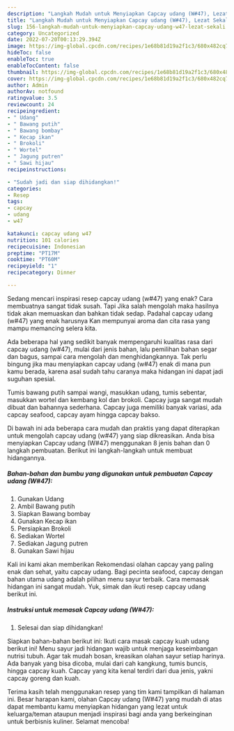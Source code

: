```yaml
---
description: "Langkah Mudah untuk Menyiapkan Capcay udang (W#47), Lezat Sekali"
title: "Langkah Mudah untuk Menyiapkan Capcay udang (W#47), Lezat Sekali"
slug: 156-langkah-mudah-untuk-menyiapkan-capcay-udang-w47-lezat-sekali
category: Uncategorized
date: 2022-07-20T00:13:29.394Z
image: https://img-global.cpcdn.com/recipes/1e68b81d19a2f1c3/680x482cq70/capcay-udang-w47-foto-resep-utama.jpg
hideToc: false
enableToc: true
enableTocContent: false
thumbnail: https://img-global.cpcdn.com/recipes/1e68b81d19a2f1c3/680x482cq70/capcay-udang-w47-foto-resep-utama.jpg
cover: https://img-global.cpcdn.com/recipes/1e68b81d19a2f1c3/680x482cq70/capcay-udang-w47-foto-resep-utama.jpg
author: Admin
authorAv: notfound
ratingvalue: 3.5
reviewcount: 24
recipeingredient:
- " Udang"
- " Bawang putih"
- " Bawang bombay"
- " Kecap ikan"
- " Brokoli"
- " Wortel"
- " Jagung putren"
- " Sawi hijau"
recipeinstructions:

- "Sudah jadi dan siap dihidangkan!"
categories:
- Resep
tags:
- capcay
- udang
- w47

katakunci: capcay udang w47 
nutrition: 101 calories
recipecuisine: Indonesian
preptime: "PT17M"
cooktime: "PT60M"
recipeyield: "1"
recipecategory: Dinner

---
```



Sedang mencari inspirasi resep capcay udang (w#47) yang enak? Cara membuatnya sangat tidak susah. Tapi Jika salah mengolah maka hasilnya tidak akan memuaskan dan bahkan tidak sedap. Padahal capcay udang (w#47) yang enak harusnya Kan mempunyai aroma dan cita rasa yang mampu memancing selera kita.


Ada beberapa hal yang sedikit banyak mempengaruhi kualitas rasa dari capcay udang (w#47), mulai dari jenis bahan, lalu pemilihan bahan segar dan bagus, sampai cara mengolah dan menghidangkannya. Tak perlu bingung jika mau menyiapkan capcay udang (w#47) enak di mana pun kamu berada, karena asal sudah tahu caranya maka hidangan ini dapat jadi suguhan spesial.

Tumis bawang putih sampai wangi, masukkan udang, tumis sebentar, masukkan wortel dan kembang kol dan brokoli. Capcay juga sangat mudah dibuat dan bahannya sederhana. Capcay juga memiliki banyak variasi, ada capcay seafood, capcay ayam hingga capcay bakso.


Di bawah ini ada beberapa cara mudah dan praktis yang dapat diterapkan untuk mengolah capcay udang (w#47) yang siap dikreasikan. Anda bisa menyiapkan Capcay udang (W#47) menggunakan 8 jenis bahan dan 0 langkah pembuatan. Berikut ini langkah-langkah untuk membuat hidangannya.

<!--inarticleads1-->

##### Bahan-bahan dan bumbu yang digunakan untuk pembuatan Capcay udang (W#47):

1. Gunakan  Udang
1. Ambil  Bawang putih
1. Siapkan  Bawang bombay
1. Gunakan  Kecap ikan
1. Persiapkan  Brokoli
1. Sediakan  Wortel
1. Sediakan  Jagung putren
1. Gunakan  Sawi hijau


Kali ini kami akan memberikan Rekomendasi olahan capcay yang paling enak dan sehat, yaitu capcay udang. Bagi pecinta seafood, capcay dengan bahan utama udang adalah pilihan menu sayur terbaik. Cara memasak hidangan ini sangat mudah. Yuk, simak dan ikuti resep capcay udang berikut ini. 

<!--inarticleads2-->

##### Instruksi untuk memasak Capcay udang (W#47):


1. Selesai dan siap dihidangkan!

Siapkan bahan-bahan berikut ini: Ikuti cara masak capcay kuah udang berikut ini! Menu sayur jadi hidangan wajib untuk menjaga keseimbangan nutrisi tubuh. Agar tak mudah bosan, kreasikan olahan sayur setiap harinya. Ada banyak yang bisa dicoba, mulai dari cah kangkung, tumis buncis, hingga capcay kuah. Capcay yang kita kenal terdiri dari dua jenis, yakni capcay goreng dan kuah. 

Terima kasih telah menggunakan resep yang tim kami tampilkan di halaman ini. Besar harapan kami, olahan Capcay udang (W#47) yang mudah di atas dapat membantu kamu menyiapkan hidangan yang lezat untuk keluarga/teman ataupun menjadi inspirasi bagi anda yang berkeinginan untuk berbisnis kuliner. Selamat mencoba!
